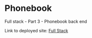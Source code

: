 # Phonebook
Full stack - Part 3 - Phonebook back end

Link to deployed site: [Full Stack](https://lit-anchorage-94186.herokuapp.com/)
